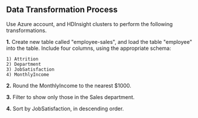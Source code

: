## Data Transformation Process

Use Azure account, and HDInsight clusters to perform the following transformations.

**1.** Create new table called "employee-sales", and load the table "employee" into the table. Include four columns, using the appropriate schema:

    1) Attrition
    2) Department
    3) JobSatisfaction
    4) MonthlyIncome
    
  **2.** Round the MonthlyIncome to the nearest $1000.
  
  **3.** Filter to show only those in the Sales department.
  
  **4.** Sort by JobSatisfaction, in descending order.
